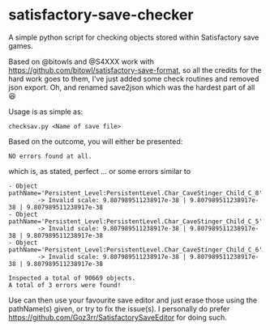 # satisfactory-save-checker
A simple python script for checking objects stored within Satisfactory save games.

Based on @bitowls and @S4XXX work with https://github.com/bitowl/satisfactory-save-format, so all the credits for the hard work goes to them, I've just added some check routines and removed json export. Oh, and renamed save2json which was the hardest part of all :laughing:

Usage is as simple as:
```
checksav.py <Name of save file>
```

Based on the outcome, you will either be presented:
```
NO errors found at all.
```
which is, as stated, perfect ... or some errors similar to
```
- Object pathName='Persistent_Level:PersistentLevel.Char_CaveStinger_Child_C_8'
        -> Invalid scale: 9.807989511238917e-38 | 9.807989511238917e-38 | 9.807989511238917e-38
- Object pathName='Persistent_Level:PersistentLevel.Char_CaveStinger_Child_C_5'
        -> Invalid scale: 9.807989511238917e-38 | 9.807989511238917e-38 | 9.807989511238917e-38
- Object pathName='Persistent_Level:PersistentLevel.Char_CaveStinger_Child_C_6'
        -> Invalid scale: 9.807989511238917e-38 | 9.807989511238917e-38 | 9.807989511238917e-38

Inspected a total of 90669 objects.
A total of 3 errors were found!
```
Use can then use your favourite save editor and just erase those using the pathName(s) given, or try to fix the issue(s).
I personally do prefer https://github.com/Goz3rr/SatisfactorySaveEditor for doing such.
